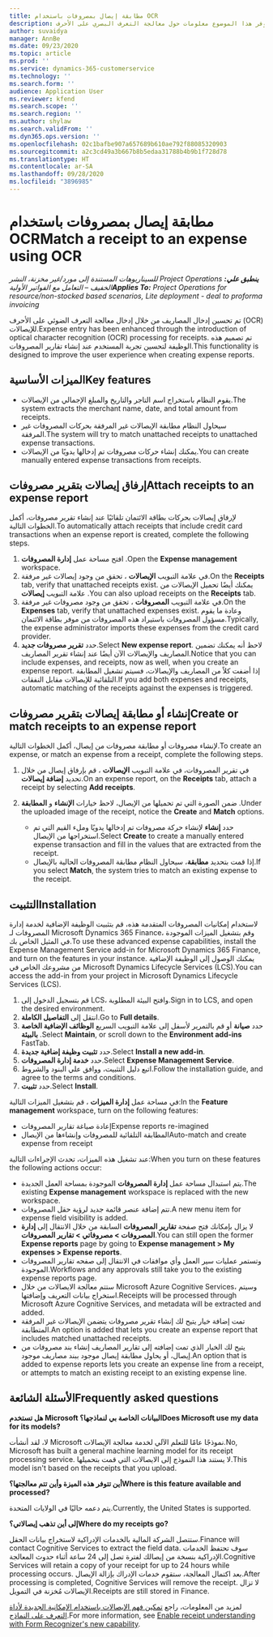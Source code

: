 ```yaml
---
title: مطابقة إيصال بمصروفات باستخدام OCR
description: يوفر هذا الموضوع معلومات حول معالجة التعرف البصري على الأحرف (OCR) للإيصالات.
author: suvaidya
manager: AnnBe
ms.date: 09/23/2020
ms.topic: article
ms.prod: ''
ms.service: dynamics-365-customerservice
ms.technology: ''
ms.search.form: ''
audience: Application User
ms.reviewer: kfend
ms.search.scope: ''
ms.search.region: ''
ms.author: shylaw
ms.search.validFrom: ''
ms.dyn365.ops.version: ''
ms.openlocfilehash: 02c1bafbe907a657689b610ae792f88085320903
ms.sourcegitcommit: a2c3cd49a3b667b8b5edaa31788b4b9b1f728d78
ms.translationtype: HT
ms.contentlocale: ar-SA
ms.lasthandoff: 09/28/2020
ms.locfileid: "3896985"
---
```

# <a name="match-a-receipt-to-an-expense-using-ocr"></a><span data-ttu-id="1f817-103">مطابقة إيصال بمصروفات باستخدام OCR</span><span class="sxs-lookup"><span data-stu-id="1f817-103">Match a receipt to an expense using OCR</span></span>

<span data-ttu-id="1f817-104">_**ينطبق علي:** ‏‫Project Operations للسيناريوهات المستندة إلى مورد/غير مخزنة‬، ‏‫النشر الخفيف – التعامل مع الفواتير الأولية‬_</span><span class="sxs-lookup"><span data-stu-id="1f817-104">_**Applies To:** Project Operations for resource/non-stocked based scenarios, Lite deployment - deal to proforma invoicing_</span></span>

<span data-ttu-id="1f817-105">تم تحسين إدخال المصاريف من خلال إدخال معالجة التعرف الضوئي على الأحرف (OCR) للإيصالات.</span><span class="sxs-lookup"><span data-stu-id="1f817-105">Expense entry has been enhanced through the introduction of optical character recognition (OCR) processing for receipts.</span></span> <span data-ttu-id="1f817-106">تم تصميم هذه الوظيفة لتحسين تجربة المستخدم عند إنشاء تقارير المصروفات.</span><span class="sxs-lookup"><span data-stu-id="1f817-106">This functionality is designed to improve the user experience when creating expense reports.</span></span>

## <a name="key-features"></a><span data-ttu-id="1f817-107">الميزات الأساسية</span><span class="sxs-lookup"><span data-stu-id="1f817-107">Key features</span></span>

- <span data-ttu-id="1f817-108">يقوم النظام باستخراج اسم التاجر والتاريخ والمبلغ الإجمالي من الإيصالات.</span><span class="sxs-lookup"><span data-stu-id="1f817-108">The system extracts the merchant name, date, and total amount from receipts.</span></span>
- <span data-ttu-id="1f817-109">سيحاول النظام مطابقة الإيصالات غير المرفقة بحركات المصروفات غير المرفقة.</span><span class="sxs-lookup"><span data-stu-id="1f817-109">The system will try to match unattached receipts to unattached expense transactions.</span></span>
- <span data-ttu-id="1f817-110">يمكنك إنشاء حركات مصروفات تم إدخالها يدويًا من الإيصالات.</span><span class="sxs-lookup"><span data-stu-id="1f817-110">You can create manually entered expense transactions from receipts.</span></span>

## <a name="attach-receipts-to-an-expense-report"></a><span data-ttu-id="1f817-111">إرفاق إيصالات بتقرير مصروفات</span><span class="sxs-lookup"><span data-stu-id="1f817-111">Attach receipts to an expense report</span></span>

<span data-ttu-id="1f817-112">لإرفاق إيصالات بحركات بطاقة الائتمان تلقائيًا عند إنشاء تقرير مصروفات، أكمل الخطوات التالية.</span><span class="sxs-lookup"><span data-stu-id="1f817-112">To automatically attach receipts that include credit card transactions when an expense report is created, complete the following steps.</span></span>

  1. <span data-ttu-id="1f817-113">افتح مساحة عمل **إدارة المصروفات** .</span><span class="sxs-lookup"><span data-stu-id="1f817-113">Open the **Expense management** workspace.</span></span>
  2. <span data-ttu-id="1f817-114">في علامة التبويب **الإيصالات** ، تحقق من وجود إيصالات غير مرفقة.</span><span class="sxs-lookup"><span data-stu-id="1f817-114">On the **Receipts** tab, verify that unattached receipts exist.</span></span> <span data-ttu-id="1f817-115">يمكنك أيضًا تحميل الإيصالات من علامة التبويب **إيصالات** .</span><span class="sxs-lookup"><span data-stu-id="1f817-115">You can also upload receipts on the **Receipts** tab.</span></span>
  3. <span data-ttu-id="1f817-116">في علامة التبويب **المصروفات** ، تحقق من وجود مصروفات غير مرفقة.</span><span class="sxs-lookup"><span data-stu-id="1f817-116">On the **Expenses** tab, verify that unattached expenses exist.</span></span> <span data-ttu-id="1f817-117">وعادة ما يقوم مسؤول المصروفات باستيراد هذه المصروفات من موفر بطاقة الائتمان.</span><span class="sxs-lookup"><span data-stu-id="1f817-117">Typically, the expense administrator imports these expenses from the credit card provider.</span></span>
  4. <span data-ttu-id="1f817-118">حدد **تقرير مصروفات جديد**.</span><span class="sxs-lookup"><span data-stu-id="1f817-118">Select **New expense report**.</span></span> <span data-ttu-id="1f817-119">لاحظ أنه يمكنك تضمين المصاريف والإيصالات الآن أيضًا عند إنشاء تقرير المصاريف.</span><span class="sxs-lookup"><span data-stu-id="1f817-119">Notice that you can include expenses, and receipts, now as well, when you create an expense report.</span></span> <span data-ttu-id="1f817-120">إذا أضفت كلاً من المصاريف والإيصالات، فسيتم تشغيل المطابقة التلقائية للإيصالات مقابل النفقات.</span><span class="sxs-lookup"><span data-stu-id="1f817-120">If you add both expenses and receipts, automatic matching of the receipts against the expenses is triggered.</span></span>

## <a name="create-or-match-receipts-to-an-expense-report"></a><span data-ttu-id="1f817-121">إنشاء أو مطابقة إيصالات بتقرير مصروفات</span><span class="sxs-lookup"><span data-stu-id="1f817-121">Create or match receipts to an expense report</span></span>
<span data-ttu-id="1f817-122">لإنشاء مصروفات أو مطابقة مصروفات من إيصال، أكمل الخطوات التالية.</span><span class="sxs-lookup"><span data-stu-id="1f817-122">To create an expense, or match an expense from a receipt, complete the following steps.</span></span>

  1. <span data-ttu-id="1f817-123">في تقرير المصروفات، في علامة التبويب **الإيصالات** ، قم بإرفاق إيصال من خلال تحديد **إضافة إيصالات**.</span><span class="sxs-lookup"><span data-stu-id="1f817-123">On an expense report, on the **Receipts** tab, attach a receipt by selecting **Add receipts**.</span></span>
  2. <span data-ttu-id="1f817-124">ضمن الصورة التي تم تحميلها من الإيصال، لاحظ خيارات **الإنشاء** و **المطابقة** .</span><span class="sxs-lookup"><span data-stu-id="1f817-124">Under the uploaded image of the receipt, notice the **Create** and **Match** options.</span></span>

      - <span data-ttu-id="1f817-125">حدد **إنشاء** لإنشاء حركة مصروفات تم إدخالها يدويًا وملء القيم التي تم استخراجها من الإيصال.</span><span class="sxs-lookup"><span data-stu-id="1f817-125">Select **Create** to create a manually entered expense transaction and fill in the values that are extracted from the receipt.</span></span>
      - <span data-ttu-id="1f817-126">إذا قمت بتحديد **مطابقة**، سيحاول النظام مطابقة المصروفات الحالية بالإيصال.</span><span class="sxs-lookup"><span data-stu-id="1f817-126">If you select **Match**, the system tries to match an existing expense to the receipt.</span></span>

## <a name="installation"></a><span data-ttu-id="1f817-127">التثبيت</span><span class="sxs-lookup"><span data-stu-id="1f817-127">Installation</span></span>

<span data-ttu-id="1f817-128">لاستخدام إمكانيات المصروفات المتقدمة هذه، قم بتثبيت الوظيفة الإضافية لخدمة إدارة المصروفات لـ Microsoft Dynamics 365 Finance، وقم بتشغيل الميزات الموجودة في المثيل الخاص بك.</span><span class="sxs-lookup"><span data-stu-id="1f817-128">To use these advanced expense capabilities, install the Expense Management Service add-in for Microsoft Dynamics 365 Finance, and turn on the features in your instance.</span></span> <span data-ttu-id="1f817-129">يمكنك الوصول إلى الوظيفة الإضافية من مشروعك الخاص في Microsoft Dynamics Lifecycle Services (LCS).</span><span class="sxs-lookup"><span data-stu-id="1f817-129">You can access the add-in from your project in Microsoft Dynamics Lifecycle Services (LCS).</span></span>

1. <span data-ttu-id="1f817-130">قم بتسجيل الدخول إلى LCS، وافتح البيئة المطلوبة.</span><span class="sxs-lookup"><span data-stu-id="1f817-130">Sign in to LCS, and open the desired environment.</span></span>
2. <span data-ttu-id="1f817-131">انتقل إلى **التفاصيل الكاملة**.</span><span class="sxs-lookup"><span data-stu-id="1f817-131">Go to **Full details**.</span></span>
3. <span data-ttu-id="1f817-132">حدد **صيانة** أو قم بالتمرير لأسفل إلى علامة التبويب السريع **الوظائف الإضافية الخاصة بالبيئة** .</span><span class="sxs-lookup"><span data-stu-id="1f817-132">Select **Maintain**, or scroll down to the **Environment add-ins** FastTab.</span></span>
4. <span data-ttu-id="1f817-133">حدد **تثبيت وظيفة إضافية جديدة**.</span><span class="sxs-lookup"><span data-stu-id="1f817-133">Select **Install a new add-in**.</span></span>
5. <span data-ttu-id="1f817-134">حدد **خدمة إدارة المصروفات**.</span><span class="sxs-lookup"><span data-stu-id="1f817-134">Select **Expense Management Service**.</span></span>
6. <span data-ttu-id="1f817-135">اتبع دليل التثبيت، ووافق علي البنود والشروط.</span><span class="sxs-lookup"><span data-stu-id="1f817-135">Follow the installation guide, and agree to the terms and conditions.</span></span>
7. <span data-ttu-id="1f817-136">حدد **تثبيت**.</span><span class="sxs-lookup"><span data-stu-id="1f817-136">Select **Install**.</span></span>

<span data-ttu-id="1f817-137">في مساحة عمل **إدارة الميزات** ، قم بتشغيل الميزات التالية:</span><span class="sxs-lookup"><span data-stu-id="1f817-137">In the **Feature management** workspace, turn on the following features:</span></span>

- <span data-ttu-id="1f817-138">إعادة صياغة تقارير المصروفات</span><span class="sxs-lookup"><span data-stu-id="1f817-138">Expense reports re-imagined</span></span>
- <span data-ttu-id="1f817-139">المطابقة التلقائية للمصروفات وإنشاءها من الإيصال</span><span class="sxs-lookup"><span data-stu-id="1f817-139">Auto-match and create expense from receipt</span></span>

<span data-ttu-id="1f817-140">عند تشغيل هذه الميزات، تحدث الإجراءات التالية:</span><span class="sxs-lookup"><span data-stu-id="1f817-140">When you turn on these features the following actions occur:</span></span>

- <span data-ttu-id="1f817-141">يتم استبدال مساحة عمل **إدارة المصروفات** الموجودة بمساحة العمل الجديدة.</span><span class="sxs-lookup"><span data-stu-id="1f817-141">The existing **Expense management** workspace is replaced with the new workspace.</span></span>
- <span data-ttu-id="1f817-142">تتم إضافة عنصر قائمة جديد لرؤية حقل المصروفات.</span><span class="sxs-lookup"><span data-stu-id="1f817-142">A new menu item for expense field visibility is added.</span></span>
- <span data-ttu-id="1f817-143">لا يزال بإمكانك فتح صفحة **تقارير المصروفات** السابقة من خلال الانتقال إلى **إدارة المصروفات > مصروفاتي > تقارير المصروفات**.</span><span class="sxs-lookup"><span data-stu-id="1f817-143">You can still open the former **Expense reports** page by going to **Expense management > My expenses > Expense reports**.</span></span>
- <span data-ttu-id="1f817-144">وتستمر عمليات سير العمل وأي موافقات في الانتقال إلى صفحه تقارير المصروفات الموجودة.</span><span class="sxs-lookup"><span data-stu-id="1f817-144">Workflows and any approvals still take you to the existing expense reports page.</span></span>
- <span data-ttu-id="1f817-145">ستتم معالجة الايصالات من خلال Microsoft Azure Cognitive Services، وسيتم استخراج بيانات التعريف وإضافتها.</span><span class="sxs-lookup"><span data-stu-id="1f817-145">Receipts will be processed through Microsoft Azure Cognitive Services, and metadata will be extracted and added.</span></span>
- <span data-ttu-id="1f817-146">تمت إضافة خيار يتيح لك إنشاء تقرير مصروفات يتضمن الإيصالات غير المرفقة المتطابقة.</span><span class="sxs-lookup"><span data-stu-id="1f817-146">An option is added that lets you create an expense report that includes matched unattached receipts.</span></span>
- <span data-ttu-id="1f817-147">يتيح لك الخيار الذي تمت إضافته إلى تقارير المصاريف إنشاء بند مصروفات من إيصال، أو يحاول مطابقة إيصال موجود ببند مصاريف موجود.</span><span class="sxs-lookup"><span data-stu-id="1f817-147">An option that is added to expense reports lets you create an expense line from a receipt, or attempts to match an existing receipt to an existing expense line.</span></span>

## <a name="frequently-asked-questions"></a><span data-ttu-id="1f817-148">الأسئلة الشائعة</span><span class="sxs-lookup"><span data-stu-id="1f817-148">Frequently asked questions</span></span>

<span data-ttu-id="1f817-149">**هل تستخدم Microsoft البيانات الخاصة بي لنماذجها؟**</span><span class="sxs-lookup"><span data-stu-id="1f817-149">**Does Microsoft use my data for its models?**</span></span>

<span data-ttu-id="1f817-150">لا، لقد أنشأت Microsoft نموذجًا عامًا للتعلم الآلي لخدمة معالجة الإيصالات.</span><span class="sxs-lookup"><span data-stu-id="1f817-150">No, Microsoft has built a general machine learning model for its receipt processing service.</span></span> <span data-ttu-id="1f817-151">لا يستند هذا النموذج إلى الايصالات التي قمت بتحميلها.</span><span class="sxs-lookup"><span data-stu-id="1f817-151">This model isn't based on the receipts that you upload.</span></span>

<span data-ttu-id="1f817-152">**أين تتوفر هذه الميزة وأين تتم معالجتها؟**</span><span class="sxs-lookup"><span data-stu-id="1f817-152">**Where is this feature available and processed?**</span></span>

<span data-ttu-id="1f817-153">يتم دعمه حاليًا في الولايات المتحدة.</span><span class="sxs-lookup"><span data-stu-id="1f817-153">Currently, the United States is supported.</span></span>

<span data-ttu-id="1f817-154">**إلى أين تذهب إيصالاتي؟**</span><span class="sxs-lookup"><span data-stu-id="1f817-154">**Where do my receipts go?**</span></span>

<span data-ttu-id="1f817-155">ستتصل الشركة المالية بالخدمات الإدراكية لاستخراج بيانات الحقل.</span><span class="sxs-lookup"><span data-stu-id="1f817-155">Finance will contact Cognitive Services to extract the field data.</span></span> <span data-ttu-id="1f817-156">سوف تحتفظ الخدمات الإدراكية بنسخة من إيصالك لفترة تصل إلى 24 ساعة أثناء حدوث المعالجة.</span><span class="sxs-lookup"><span data-stu-id="1f817-156">Cognitive Services will retain a copy of your receipt for up to 24 hours while processing occurs.</span></span> <span data-ttu-id="1f817-157">بعد اكتمال المعالجة، ستقوم خدمات الإدراك بإزالة الإيصال.</span><span class="sxs-lookup"><span data-stu-id="1f817-157">After processing is completed, Cognitive Services will remove the receipt.</span></span> <span data-ttu-id="1f817-158">لا تزال الإيصالات مُخزنة في التمويل.</span><span class="sxs-lookup"><span data-stu-id="1f817-158">Receipts are still stored in Finance.</span></span>

<span data-ttu-id="1f817-159">لمزيد من المعلومات، راجع [تمكين فهم الإيصالات باستخدام الإمكانية الجديدة لأداة التعرف على النماذج](https://azure.microsoft.com/blog/enable-receipt-understanding-with-form-recognizer-s-new-capability/).</span><span class="sxs-lookup"><span data-stu-id="1f817-159">For more information, see [Enable receipt understanding with Form Recognizer's new capability](https://azure.microsoft.com/blog/enable-receipt-understanding-with-form-recognizer-s-new-capability/).</span></span>
